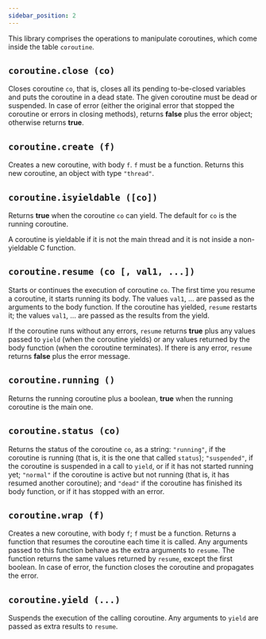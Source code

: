 ```yaml
---
sidebar_position: 2
---
```


This library comprises the operations to manipulate coroutines,
which come inside the table `coroutine`.

## `coroutine.close (co)`

Closes coroutine `co`,
that is,
closes all its pending to-be-closed variables
and puts the coroutine in a dead state.
The given coroutine must be dead or suspended.
In case of error
(either the original error that stopped the coroutine or
errors in closing methods),
returns **false** plus the error object;
otherwise returns **true**.

## `coroutine.create (f)`

Creates a new coroutine, with body `f`.
`f` must be a function.
Returns this new coroutine,
an object with type `"thread"`.

## `coroutine.isyieldable ([co])`

Returns **true** when the coroutine `co` can yield.
The default for `co` is the running coroutine.

A coroutine is yieldable if it is not the main thread and
it is not inside a non-yieldable C function.

## `coroutine.resume (co [, val1, ...])`

Starts or continues the execution of coroutine `co`.
The first time you resume a coroutine,
it starts running its body.
The values `val1`, ... are passed
as the arguments to the body function.
If the coroutine has yielded,
`resume` restarts it;
the values `val1`, ... are passed
as the results from the yield.

If the coroutine runs without any errors,
`resume` returns **true** plus any values passed to `yield`
(when the coroutine yields) or any values returned by the body function
(when the coroutine terminates).
If there is any error,
`resume` returns **false** plus the error message.

## `coroutine.running ()`

Returns the running coroutine plus a boolean,
**true** when the running coroutine is the main one.

## `coroutine.status (co)`

Returns the status of the coroutine `co`, as a string:
`"running"`,
if the coroutine is running
(that is, it is the one that called `status`);
`"suspended"`, if the coroutine is suspended in a call to `yield`,
or if it has not started running yet;
`"normal"` if the coroutine is active but not running
(that is, it has resumed another coroutine);
and `"dead"` if the coroutine has finished its body function,
or if it has stopped with an error.

## `coroutine.wrap (f)`

Creates a new coroutine, with body `f`;
`f` must be a function.
Returns a function that resumes the coroutine each time it is called.
Any arguments passed to this function behave as the
extra arguments to `resume`.
The function returns the same values returned by `resume`,
except the first boolean.
In case of error,
the function closes the coroutine and propagates the error.

## `coroutine.yield (...)`

Suspends the execution of the calling coroutine.
Any arguments to `yield` are passed as extra results to `resume`.
